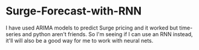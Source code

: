 # Surge-Forecast-with-RNN
I have used ARIMA models to predict Surge pricing and it worked but time-series and python aren't friends. So I'm seeing if I can use an RNN instead, it'll will also be a good way for me to work with neural nets.

